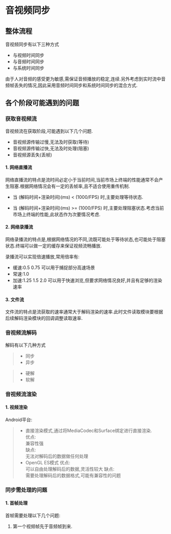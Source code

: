 # 音视频同步

## 整体流程

音视频同步有以下三种方式
- 与视频时间同步
- 与音频时间同步
- 与系统时间同步

由于人对音频的感受更为敏感,需保证音频播放的稳定,连续.另外考虑到实时流中音频帧丢失的情况,因此采用音频时间同步和系统时间同步的混合方式.

## 各个阶段可能遇到的问题

### 获取音视频流

音视频流在获取阶段,可能遇到以下几个问题.

- 音视频源传输过慢,无法及时获取(等待)
- 音视频源传输过快,无法及时处理(阻塞)
- 音视频源丢失(丢帧)

#### 1. 网络直播流

网络直播流的特点是流时间必定小于当前时间,当前市场上终端的性能通常不会产生阻塞.根据网络情况会有一定的丢帧率,且不适合使用重传机制.  

- 当 (解码时间+渲染时间)(ms) < (1000/FPS) 时,主要处理等待状态.

- 当 (解码时间+渲染时间)(ms) >= (1000/FPS) 时,主要处理阻塞状态.考虑当前市场上终端的性能,此状态作为次要情况考虑.

#### 2. 网络录播流

网络录播流的特点是,根据网络情况的不同,流既可能处于等待状态,也可能处于阻塞状态.终端可以做一定的缓存来保证视频流畅播放.  

录播流可以实现倍速播放,常用倍率有:  
- 缓速:0.5 0.75 可以用于捕捉部分高速场景  
- 常速:1.0  
- 加速:1.25 1.5 2.0 可以用于快速浏览,但要求网络情况良好,并且有足够的渲染速率  

#### 3. 文件流

文件流的特点是流获取的速率通常大于解码渲染的速率.此时文件读取模块要根据后续解码渲染模块的回调调整读取速率.

### 音视频流解码

解码有以下几种方式

>- 同步
>- 异步

>- 硬解
>- 软解

### 音视频流渲染

#### 1. 视频渲染

Android平台:
>- 直接渲染模式,通过将MediaCodec和Surface绑定进行直接渲染.  
优点:  
兼容性强  
缺点:  
无法对解码后的数据做任何处理
>- OpenGL ES模式
优点:  
可以自由处理解码后的数据,灵活性较大
缺点:  
需要处理解码后的数据格式,可能有兼容性的问题

### 同步需处理的问题

#### 1. 首帧处理

首帧需要处理以下几个问题:  
1. 第一个视频帧先于音频帧到来.